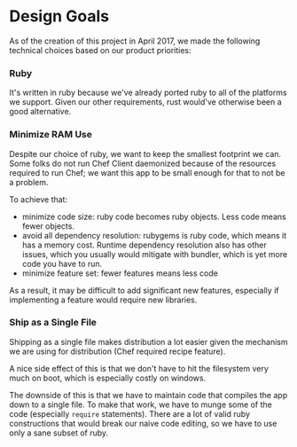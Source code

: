 # Design Goals

As of the creation of this project in April 2017, we made the following
technical choices based on our product priorities:

### Ruby

It's written in ruby because we've already ported ruby to all of the
platforms we support. Given our other requirements, rust would've
otherwise been a good alternative.

### Minimize RAM Use

Despite our choice of ruby, we want to keep the smallest footprint we
can. Some folks do not run Chef Client daemonized because of the
resources required to run Chef; we want this app to be small enough for
that to not be a problem.

To achieve that:
* minimize code size: ruby code becomes ruby objects. Less code means
  fewer objects.
* avoid all dependency resolution: rubygems is ruby code, which means it
  has a memory cost. Runtime dependency resolution also has other
  issues, which you usually would mitigate with bundler, which is yet
  more code you have to run.
* minimize feature set: fewer features means less code

As a result, it may be difficult to add significant new features,
especially if implementing a feature would require new libraries.

### Ship as a Single File

Shipping as a single file makes distribution a lot easier given the
mechanism we are using for distribution (Chef required recipe feature).

A nice side effect of this is that we don't have to hit the filesystem
very much on boot, which is especially costly on windows.

The downside of this is that we have to maintain code that compiles the
app down to a single file. To make that work, we have to munge some of
the code (especially `require` statements). There are a lot of valid
ruby constructions that would break our naive code editing, so we have
to use only a sane subset of ruby.

